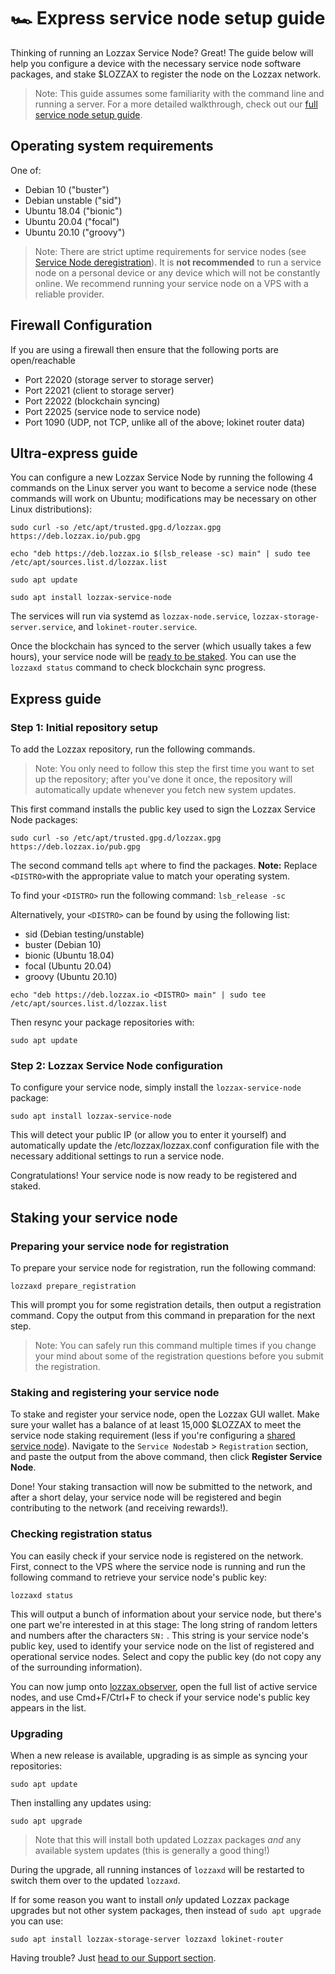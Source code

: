 # 🏎 Express service node setup guide

Thinking of running an Lozzax Service Node? Great! The guide below will help you configure a device with the necessary service node software packages, and stake $LOZZAX to register the node on the Lozzax network.

> Note: This guide assumes some familiarity with the command line and running a server. For a more detailed walkthrough, check out our [full service node setup guide](full-service-node-setup-guide.md).

## Operating system requirements

One of:

* Debian 10 \("buster"\)
* Debian unstable \("sid"\)
* Ubuntu 18.04 \("bionic"\)
* Ubuntu 20.04 \("focal"\)
* Ubuntu 20.10 \("groovy"\)

> Note: There are strict uptime requirements for service nodes \(see [Service Node deregistration](service-node-deregistration.md)\). It is **not recommended** to run a service node on a personal device or any device which will not be constantly online. We recommend running your service node on a VPS with a reliable provider.

## Firewall Configuration

If you are using a firewall then ensure that the following ports are open/reachable

* Port 22020 \(storage server to storage server\)
* Port 22021 \(client to storage server\)
* Port 22022 \(blockchain syncing\)
* Port 22025 \(service node to service node\)
* Port 1090 \(UDP, not TCP, unlike all of the above; lokinet router data\)

## Ultra-express guide

You can configure a new Lozzax Service Node by running the following 4 commands on the Linux server you want to become a service node \(these commands will work on Ubuntu; modifications may be necessary on other Linux distributions\):

```text
sudo curl -so /etc/apt/trusted.gpg.d/lozzax.gpg https://deb.lozzax.io/pub.gpg

echo "deb https://deb.lozzax.io $(lsb_release -sc) main" | sudo tee /etc/apt/sources.list.d/lozzax.list

sudo apt update

sudo apt install lozzax-service-node
```

The services will run via systemd as `lozzax-node.service`, `lozzax-storage-server.service`, and `lokinet-router.service`.

Once the blockchain has synced to the server \(which usually takes a few hours\), your service node will be [ready to be staked](setting-up-an-lozzax-service-node.md#staking-your-service-node). You can use the `lozzaxd status` command to check blockchain sync progress.

## Express guide

### Step 1: Initial repository setup

To add the Lozzax repository, run the following commands.

> Note: You only need to follow this step the first time you want to set up the repository; after you've done it once, the repository will automatically update whenever you fetch new system updates.

This first command installs the public key used to sign the Lozzax Service Node packages:

```text
sudo curl -so /etc/apt/trusted.gpg.d/lozzax.gpg https://deb.lozzax.io/pub.gpg
```

The second command tells `apt` where to find the packages. **Note:** Replace `<DISTRO>`with the appropriate value to match your operating system.

To find your `<DISTRO>` run the following command: `lsb_release -sc`

Alternatively, your `<DISTRO>` can be found by using the following list:

* sid      \(Debian testing/unstable\)
* buster   \(Debian 10\)
* bionic   \(Ubuntu 18.04\)
* focal     \(Ubuntu 20.04\)
* groovy    \(Ubuntu 20.10\)

```text
echo "deb https://deb.lozzax.io <DISTRO> main" | sudo tee /etc/apt/sources.list.d/lozzax.list
```

Then resync your package repositories with:

```text
sudo apt update
```

### Step 2: Lozzax Service Node configuration

To configure your service node, simply install the `lozzax-service-node` package:

```text
sudo apt install lozzax-service-node
```

This will detect your public IP \(or allow you to enter it yourself\) and automatically update the /etc/lozzax/lozzax.conf configuration file with the necessary additional settings to run a service node.

Congratulations! Your service node is now ready to be registered and staked.

## Staking your service node

### Preparing your service node for registration

To prepare your service node for registration, run the following command:

```text
lozzaxd prepare_registration
```

This will prompt you for some registration details, then output a registration command. Copy the output from this command in preparation for the next step.

> Note: You can safely run this command multiple times if you change your mind about some of the registration questions before you submit the registration.

### Staking and registering your service node

To stake and register your service node, open the Lozzax GUI wallet. Make sure your wallet has a balance of at least 15,000 $LOZZAX to meet the service node staking requirement \(less if you're configuring a [shared service node](full-service-node-setup-guide.md#5-2-setting-up-a-pooled-service-node)\). Navigate to the `Service Nodes`tab &gt; `Registration` section, and paste the output from the above command, then click **Register Service Node**.

Done! Your staking transaction will now be submitted to the network, and after a short delay, your service node will be registered and begin contributing to the network \(and receiving rewards!\).

### Checking registration status

You can easily check if your service node is registered on the network. First, connect to the VPS where the service node is running and run the following command to retrieve your service node's public key:

```text
lozzaxd status
```

This will output a bunch of information about your service node, but there's one part we're interested in at this stage: The long string of random letters and numbers after the characters `SN:` . This string is your service node's public key, used to identify your service node on the list of registered and operational service nodes. Select and copy the public key \(do not copy any of the surrounding information\).

You can now jump onto [lozzax.observer](https://lozzax.observer/), open the full list of active service nodes, and use Cmd+F/Ctrl+F to check if your service node's public key appears in the list.

### Upgrading

When a new release is available, upgrading is as simple as syncing your repositories:

```text
sudo apt update
```

Then installing any updates using:

```text
sudo apt upgrade
```

> Note that this will install both updated Lozzax packages _and_ any available system updates \(this is generally a good thing!\)

During the upgrade, all running instances of `lozzaxd` will be restarted to switch them over to the updated `lozzaxd`.

If for some reason you want to install _only_ updated Lozzax package upgrades but not other system packages, then instead of `sudo apt upgrade` you can use:

```text
sudo apt install lozzax-storage-server lozzaxd lokinet-router
```

Having trouble? Just [head to our Support section](../../support.md).

